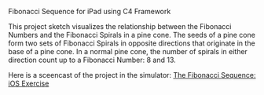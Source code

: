 Fibonacci Sequence for iPad using C4 Framework

This project sketch visualizes the relationship between the Fibonacci Numbers and the Fibonacci Spirals in a pine cone. The seeds of a pine cone form two sets of Fibonacci Spirals in opposite directions that originate in the base of a pine cone. In a normal pine cone, the number of spirals in either direction count up to a Fibonacci Number: 8 and 13. 

Here is a sceencast of the project in the simulator:
<a href="http://vimeo.com/61362740">The Fibonacci Sequence: iOS Exercise</a> 